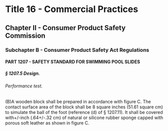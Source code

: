 
# Title 16 - Commercial Practices
## Chapter II - Consumer Product Safety Commission
### Subchapter B - Consumer Product Safety Act Regulations
#### PART 1207 - SAFETY STANDARD FOR SWIMMING POOL SLIDES
##### § 1207.5 Design.
###### Performance test.

(B)A wooden block shall be prepared in accordance with figure C. The contact surface area of the block shall be 8 square inches (51.61 square cm) to simulate the ball of the foot (reference (d) of § 1207.11). It shall be covered with+/-inch (.64+/-.32 cm) of natural or silicone rubber sponge capped with porous soft leather as shown in figure C.
